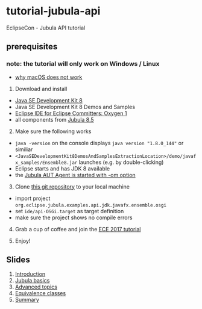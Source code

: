 # tutorial-jubula-api
EclipseCon - Jubula API tutorial

## prerequisites

### note: the tutorial will only work on Windows / Linux
- [why macOS does not work](http://eclip.se/525658)

1. Download and install
- [Java SE Development Kit 8](http://www.oracle.com/technetwork/java/javase/downloads/index.html)
- Java SE Development Kit 8 Demos and Samples 
- [Eclipse IDE for Eclipse Committers: Oxygen 1](http://www.eclipse.org/downloads/packages/eclipse-ide-eclipse-committers/oxygen1)
- all components from [Jubula 8.5](https://testing.bredex.de/jubula-download-page.html)

2. Make sure the following works
- `java -version` on the console displays `java version "1.8.0_144"` or similiar
- `<JavaSEDevelopmentKit8DemosAndSamplesExtractionLocation>/demo/javafx_samples/Ensemble8.jar` launches (e.g. by double-clicking)
- Eclipse starts and has JDK 8 available
- the [Jubula AUT Agent is started with -om option](https://testing.bredex.de/faqs/jubula-api-setup.html)

3. Clone [this git repository](https://github.com/open-co-de/tutorial-jubula-api.git) to your local machine
- import project `org.eclipse.jubula.examples.api.jdk.javafx.ensemble.osgi`
- set `ide/api-OSGi.target` as target definition
- make sure the project shows no compile errors

4. Grab a cup of coffee and join the [ECE 2017 tutorial](https://www.eclipsecon.org/europe2017/session/ui-test-automation-using-jubula-api-why-how-and-what)

5. Enjoy!

## Slides
 1. [Introduction](https://open-co-de.github.io/tutorial-jubula-api/slides/01_Intro.html)
 1. [Jubula basics](https://open-co-de.github.io/tutorial-jubula-api/slides/02_Basics.html)
 1. [Advanced topics](https://open-co-de.github.io/tutorial-jubula-api/slides/03_Advanced.html)
 1. [Equivalence classes](https://open-co-de.github.io/tutorial-jubula-api/slides/04_Equi.html)
 1. [Summary](https://open-co-de.github.io/tutorial-jubula-api/slides/05_Summary.html)
